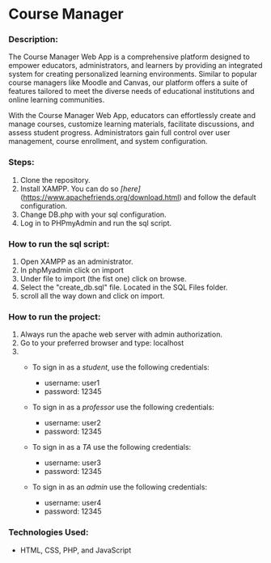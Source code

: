 # Course Manager

### Description:

The Course Manager Web App is a comprehensive platform designed to empower educators, administrators, and learners by providing an integrated system for creating personalized learning environments. Similar to popular course managers like Moodle and Canvas, our platform offers a suite of features tailored to meet the diverse needs of educational institutions and online learning communities.

With the Course Manager Web App, educators can effortlessly create and manage courses, customize learning materials, facilitate discussions, and assess student progress. Administrators gain full control over user management, course enrollment, and system configuration.

### Steps:

1. Clone the repository.
2. Install XAMPP. You can do so _[here]_(https://www.apachefriends.org/download.html) and follow the default configuration.
3. Change DB.php with your sql configuration.
4. Log in to PHPmyAdmin and run the sql script.

### How to run the sql script:

1. Open XAMPP as an administrator.
2. In phpMyadmin click on import
3. Under file to import (the fist one) click on browse.
4. Select the "create_db.sql" file. Located in the SQL Files folder.
5. scroll all the way down and click on import.

### How to run the project:

1. Always run the apache web server with admin authorization.
2. Go to your preferred browser and type: localhost
3. - To sign in as a _student_, use the following credentials:

     - username: user1
     - password: 12345

   - To sign in as a _professor_ use the following credentials:

     - username: user2
     - password: 12345

   - To sign in as a _TA_ use the following credentials:

     - username: user3
     - password: 12345

   - To sign in as an _admin_ use the following credentials:
     - username: user4
     - password: 12345

### Technologies Used:

- HTML, CSS, PHP, and JavaScript
